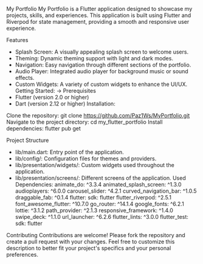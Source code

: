 My Portfolio
My Portfolio is a Flutter application designed to showcase my projects, skills, and experiences. This application is built using Flutter and Riverpod for state management, providing a smooth and responsive user experience.

Features
 - Splash Screen: A visually appealing splash screen to welcome users.
 - Theming: Dynamic theming support with light and dark modes.
 - Navigation: Easy navigation through different sections of the portfolio.
 - Audio Player: Integrated audio player for background music or sound effects.
 - Custom Widgets: A variety of custom widgets to enhance the UI/UX.
Getting Started:
 -> Prerequisites
 - Flutter (version 2.0 or higher)
 - Dart (version 2.12 or higher)
Installation:

Clone the repository:
 git clone https://github.com/Paz1Ws/MyPortfolio.git
Navigate to the project directory:
 cd my_flutter_portfolio
Install dependencies:
 flutter pub get

Project Structure

 - lib/main.dart: Entry point of the application.
 - lib/config/: Configuration files for themes and providers.
 - lib/presentation/widgets/: Custom widgets used throughout the application.
 - lib/presentation/screens/: Different screens of the application.
Used Dependencies:
  animate_do: ^3.3.4
  animated_splash_screen: ^1.3.0
  audioplayers: ^6.0.0
  carousel_slider: ^4.2.1
  curved_navigation_bar: ^1.0.5
  draggable_fab: ^0.1.4
  flutter:
    sdk: flutter
  flutter_riverpod: ^2.5.1
  font_awesome_flutter: ^10.7.0
  go_router: ^14.1.4
  google_fonts: ^6.2.1
  lottie: ^3.1.2
  path_provider: ^2.1.3
  responsive_framework: ^1.4.0
  swipe_deck: ^1.1.0
  url_launcher: ^6.2.6
  flutter_lints: ^3.0.0
  flutter_test:
    sdk: flutter
   
Contributing
Contributions are welcome! Please fork the repository and create a pull request with your changes.
Feel free to customize this description to better fit your project's specifics and your personal preferences.
